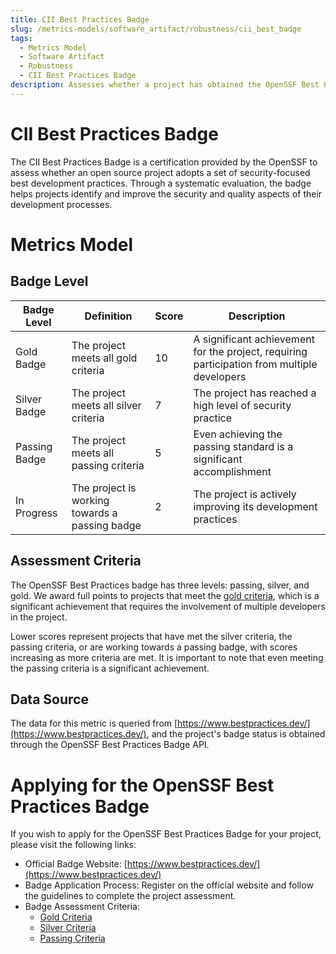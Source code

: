 ```yaml
---
title: CII Best Practices Badge
slug: /metrics-models/software_artifact/robustness/cii_best_badge
tags:
  - Metrics Model
  - Software Artifact
  - Robustness
  - CII Best Practices Badge
description: Assesses whether a project has obtained the OpenSSF Best Practices Badge, which indicates that the project uses a set of security-focused best development practices for open source software.
---
```


# CII Best Practices Badge

The CII Best Practices Badge is a certification provided by the OpenSSF to assess whether an open source project adopts a set of security-focused best development practices. Through a systematic evaluation, the badge helps projects identify and improve the security and quality aspects of their development processes.

# Metrics Model

## Badge Level

| Badge Level | Definition | Score | Description |
|---|---|---|---|
| Gold Badge | The project meets all gold criteria | 10 | A significant achievement for the project, requiring participation from multiple developers |
| Silver Badge | The project meets all silver criteria | 7 | The project has reached a high level of security practice |
| Passing Badge | The project meets all passing criteria | 5 | Even achieving the passing standard is a significant accomplishment |
| In Progress | The project is working towards a passing badge | 2 | The project is actively improving its development practices |

## Assessment Criteria

The OpenSSF Best Practices badge has three levels: passing, silver, and gold. We award full points to projects that meet the [gold criteria](https://www.bestpractices.dev/criteria/2), which is a significant achievement that requires the involvement of multiple developers in the project.

Lower scores represent projects that have met the silver criteria, the passing criteria, or are working towards a passing badge, with scores increasing as more criteria are met. It is important to note that even meeting the passing criteria is a significant achievement.

## Data Source

The data for this metric is queried from [https://www.bestpractices.dev/](https://www.bestpractices.dev/), and the project's badge status is obtained through the OpenSSF Best Practices Badge API.

# Applying for the OpenSSF Best Practices Badge

If you wish to apply for the OpenSSF Best Practices Badge for your project, please visit the following links:

- Official Badge Website: [https://www.bestpractices.dev/](https://www.bestpractices.dev/)
- Badge Application Process: Register on the official website and follow the guidelines to complete the project assessment.
- Badge Assessment Criteria:
  - [Gold Criteria](https://www.bestpractices.dev/criteria/2)
  - [Silver Criteria](https://www.bestpractices.dev/criteria/1)
  - [Passing Criteria](https://www.bestpractices.dev/criteria/0)